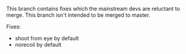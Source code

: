 This branch contains fixes which the mainstream devs are reluctant to merge. This branch isn't intended to be merged to master.

Fixes:

 * shoot from eye by default
 * norecoil by default
